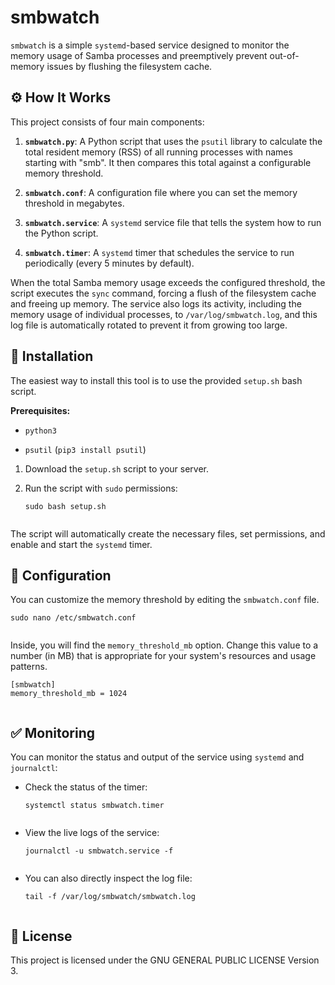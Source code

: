 # smbwatch

`smbwatch` is a simple `systemd`-based service designed to monitor the memory usage of Samba processes and preemptively prevent out-of-memory issues by flushing the filesystem cache.

## ⚙️ How It Works

This project consists of four main components:

1. **`smbwatch.py`**: A Python script that uses the `psutil` library to calculate the total resident memory (RSS) of all running processes with names starting with "smb". It then compares this total against a configurable memory threshold.

2. **`smbwatch.conf`**: A configuration file where you can set the memory threshold in megabytes.

3. **`smbwatch.service`**: A `systemd` service file that tells the system how to run the Python script.

4. **`smbwatch.timer`**: A `systemd` timer that schedules the service to run periodically (every 5 minutes by default).

When the total Samba memory usage exceeds the configured threshold, the script executes the `sync` command, forcing a flush of the filesystem cache and freeing up memory. The service also logs its activity, including the memory usage of individual processes, to `/var/log/smbwatch.log`, and this log file is automatically rotated to prevent it from growing too large.

## 🚀 Installation

The easiest way to install this tool is to use the provided `setup.sh` bash script.

**Prerequisites:**

* `python3`

* `psutil` (`pip3 install psutil`)

1. Download the `setup.sh` script to your server.

2. Run the script with `sudo` permissions:

   ```
   sudo bash setup.sh
   
   
   ```

The script will automatically create the necessary files, set permissions, and enable and start the `systemd` timer.

## 📝 Configuration

You can customize the memory threshold by editing the `smbwatch.conf` file.

```
sudo nano /etc/smbwatch.conf


```

Inside, you will find the `memory_threshold_mb` option. Change this value to a number (in MB) that is appropriate for your system's resources and usage patterns.

```
[smbwatch]
memory_threshold_mb = 1024


```

## ✅ Monitoring

You can monitor the status and output of the service using `systemd` and `journalctl`:

* Check the status of the timer:

  ```
  systemctl status smbwatch.timer
  
  
  ```

* View the live logs of the service:

  ```
  journalctl -u smbwatch.service -f
  
  
  ```

* You can also directly inspect the log file:

  ```
  tail -f /var/log/smbwatch/smbwatch.log
  
  
  ```

## 📜 License

This project is licensed under the   GNU GENERAL PUBLIC LICENSE Version 3.
